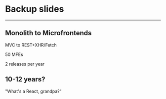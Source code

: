 <!-- .slide data-timing="5" -->
# Backup slides <!-- .element class="hidden" -->

* * *


<!-- .slide data-timing="5" -->
## Monolith to Microfrontends

MVC to REST+XHR/Fetch

50 MFEs

2 releases per year


<!-- .slide data-timing="5" -->
## 10-12 years?

"What's a React, grandpa?"
